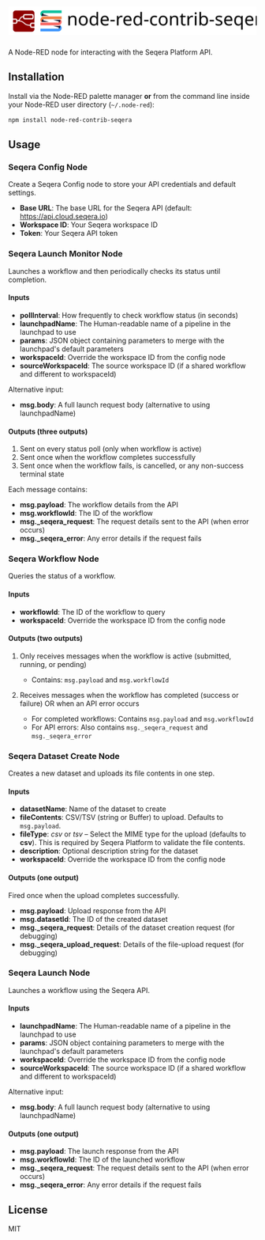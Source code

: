 <h1>
<picture>
  <source media="(prefers-color-scheme: dark)" srcset="https://github.com/ewels/node-red-contrib-seqera/raw/main/images/logo-dark.svg">
  <source media="(prefers-color-scheme: light)" srcset="https://github.com/ewels/node-red-contrib-seqera/raw/main/images/logo.svg">
  <img src="https://github.com/ewels/node-red-contrib-seqera/raw/main/images/logo.svg" alt="node-red-contrib-seqera">
</picture>
</h1>

A Node-RED node for interacting with the Seqera Platform API.

## Installation

Install via the Node-RED palette manager **or** from the command line inside your Node-RED user directory (`~/.node-red`):

```bash
npm install node-red-contrib-seqera
```

## Usage

### Seqera Config Node

Create a Seqera Config node to store your API credentials and default settings.

- **Base URL**: The base URL for the Seqera API (default: https://api.cloud.seqera.io)
- **Workspace ID**: Your Seqera workspace ID
- **Token**: Your Seqera API token

### Seqera Launch Monitor Node

Launches a workflow and then periodically checks its status until completion.

#### Inputs

- **pollInterval**: How frequently to check workflow status (in seconds)
- **launchpadName**: The Human-readable name of a pipeline in the launchpad to use
- **params**: JSON object containing parameters to merge with the launchpad's default parameters
- **workspaceId**: Override the workspace ID from the config node
- **sourceWorkspaceId**: The source workspace ID (if a shared workflow and different to workspaceId)

Alternative input:

- **msg.body**: A full launch request body (alternative to using launchpadName)

#### Outputs (three outputs)

1. Sent on every status poll (only when workflow is active)
2. Sent once when the workflow completes successfully
3. Sent once when the workflow fails, is cancelled, or any non-success terminal state

Each message contains:

- **msg.payload**: The workflow details from the API
- **msg.workflowId**: The ID of the workflow
- **msg.\_seqera_request**: The request details sent to the API (when error occurs)
- **msg.\_seqera_error**: Any error details if the request fails

### Seqera Workflow Node

Queries the status of a workflow.

#### Inputs

- **workflowId**: The ID of the workflow to query
- **workspaceId**: Override the workspace ID from the config node

#### Outputs (two outputs)

1. Only receives messages when the workflow is active (submitted, running, or pending)

   - Contains: `msg.payload` and `msg.workflowId`

2. Receives messages when the workflow has completed (success or failure) OR when an API error occurs
   - For completed workflows: Contains `msg.payload` and `msg.workflowId`
   - For API errors: Also contains `msg._seqera_request` and `msg._seqera_error`

### Seqera Dataset Create Node

Creates a new dataset and uploads its file contents in one step.

#### Inputs

- **datasetName**: Name of the dataset to create
- **fileContents**: CSV/TSV (string or Buffer) to upload. Defaults to `msg.payload`.
- **fileType**: _csv_ or _tsv_ – Select the MIME type for the upload (defaults to **csv**). This is required by Seqera Platform to validate the file contents.
- **description**: Optional description string for the dataset
- **workspaceId**: Override the workspace ID from the config node

#### Outputs (one output)

Fired once when the upload completes successfully.

- **msg.payload**: Upload response from the API
- **msg.datasetId**: The ID of the created dataset
- **msg.\_seqera_request**: Details of the dataset creation request (for debugging)
- **msg.\_seqera_upload_request**: Details of the file-upload request (for debugging)

### Seqera Launch Node

Launches a workflow using the Seqera API.

#### Inputs

- **launchpadName**: The Human-readable name of a pipeline in the launchpad to use
- **params**: JSON object containing parameters to merge with the launchpad's default parameters
- **workspaceId**: Override the workspace ID from the config node
- **sourceWorkspaceId**: The source workspace ID (if a shared workflow and different to workspaceId)

Alternative input:

- **msg.body**: A full launch request body (alternative to using launchpadName)

#### Outputs (one output)

- **msg.payload**: The launch response from the API
- **msg.workflowId**: The ID of the launched workflow
- **msg.\_seqera_request**: The request details sent to the API (when error occurs)
- **msg.\_seqera_error**: Any error details if the request fails

## License

MIT
